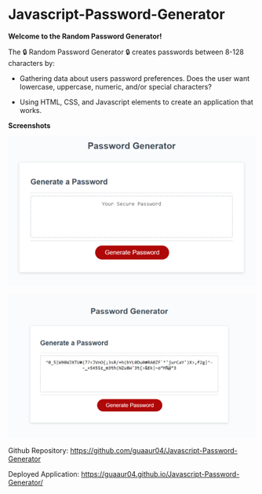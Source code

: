 # Javascript-Password-Generator

**Welcome to the Random Password Generator!**

The 🔒 Random Password Generator 🔒 creates passwords between 8-128 characters by: 

* Gathering data about users password preferences. Does the user want lowercase, uppercase, numeric, and/or special characters? 

* Using HTML, CSS, and Javascript elements to create an application that works. 

**Screenshots**

![Screenshot](/Images/password-generator-2.png)

![Screenshot](/Images/password-generator.png)



Github Repository: https://github.com/guaaur04/Javascript-Password-Generator

Deployed Application: https://guaaur04.github.io/Javascript-Password-Generator/

